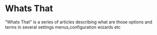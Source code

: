 # Whats That
"Whats That" is a series of articles describing what are those options and terms in several settings menus,configuration wizards etc 
